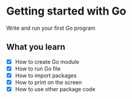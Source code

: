 # Getting started with Go 
Write and run your first _Go_ program

## What you learn
- [x] How to create Go module 
- [x] How to run Go file 
- [x] How to import packages 
- [x] How to print on the screen 
- [x] How to use other package code
